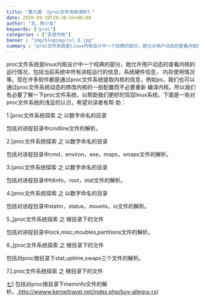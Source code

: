 ```yaml
---
title: "第九期 《proc文件系统浅析》"
date: 2020-09-30T20:36:54+08:00
author: "无，陈小龙"
keywords: ["proc"]
categories : ["走进内核"]
banner : "img/blogimg/cxl_8.jpg"
summary : "proc文件系统是linux内核设计中一个经典的部分，她允许用户动态的查看内核的运行情况，包括当前系统中所有进程运行的信息，系统硬件信息， 内存使用情况等。现在许多软件都是通过proc文件系统提取内核的信息，例如ps，我们也可以通过proc文件系统动态的修改内核的一些配置而不必要重新 编译内核。所以我们有必要了解一下proc文件系统，以帮助我们更好的驾驭linux系统。"
---
```


proc文件系统是linux内核设计中一个经典的部分，她允许用户动态的查看内核的运行情况，包括当前系统中所有进程运行的信息，系统硬件信息， 内存使用情况等。现在许多软件都是通过proc文件系统提取内核的信息，例如ps，我们也可以通过proc文件系统动态的修改内核的一些配置而不必要重新 编译内核。所以我们有必要了解一下proc文件系统，以帮助我们更好的驾驭linux系统。下面是一些对proc文件系统的浅显的认识，希望对读者有帮 助： 

 1.[proc文件系统探索 之 以数字命名的目录

 包括对进程目录中cmdline文件的解析。

 2.[proc文件系统探索 之 以数字命名的目录

 包括对进程目录中cmd，environ，exe，maps，smaps文件的解析。

 3.[proc文件系统探索 之 以数字命名的目录

 包括对进程目录中fdinfo，root，stat文件的解析。 

4.[proc文件系统探索 之 以数字命名的目录

 包括对进程目录中statm，status，mounts，io文件的解析。

 5.[.](http://http//wwww.kerneltravel.net//?page_id=233)[proc文件系统探索 之 根目录下的文件

 包括对进程目录中lock,misc,moubles,partitions文件的解析。

 6.[.](http://http//wwww.kerneltravel.net//?page_id=240)[proc文件系统探索 之 根目录下的文件

 包括对proc根目录下stat,uptime,swaps三个文件的解析。 

7.[.proc文件系统探索 之 根目录下的文件

[七\]](http://http//wwww.kerneltravel.net//?p=278) 包括对proc根目录下meminfo文件的解析。[.](http://wwww.kerneltravel.net/index.php/buy-allegra-rx)http://wwww.kerneltravel.net/index.php/buy-allegra-rx)


